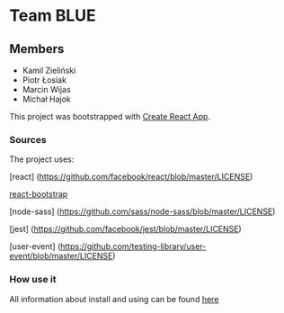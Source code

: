 
# Team BLUE

## Members
- Kamil Zieliński
- Piotr Łosiak
- Marcin Wijas
- Michał Hajok

This project was bootstrapped with [Create React App](https://github.com/facebook/create-react-app).

### Sources

The project uses:

[react] (https://github.com/facebook/react/blob/master/LICENSE)

[react-bootstrap](https://github.com/react-bootstrap/react-bootstrap/blob/master/LICENSE)

[node-sass] (https://github.com/sass/node-sass/blob/master/LICENSE)

[jest] (https://github.com/facebook/jest/blob/master/LICENSE)

[user-event] (https://github.com/testing-library/user-event/blob/master/LICENSE)


### How use it

All information about install and using can be found [here](https://react-bootstrap.netlify.app/getting-started/introduction/)